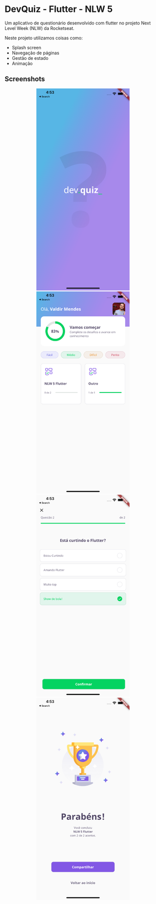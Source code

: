 # DevQuiz - Flutter - NLW 5

Um aplicativo de questionário desenvolvido com flutter no projeto Next Level Week (NLW) da Rocketseat.

Neste projeto utilizamos coisas como:

  * Splash screen
  * Navegação de páginas
  * Gestão de estado
  * Animação

## Screenshots

<p align="center">
<img alt="Splash screen" src=".github/splash.png" width="300px">
<img alt="Home screen" src=".github/home.png" width="300px">
<img alt="Question screen" src=".github/question.png" width="300px">
<img alt="Congratulations screen" src=".github/congratulations.png" width="300px">
</p>